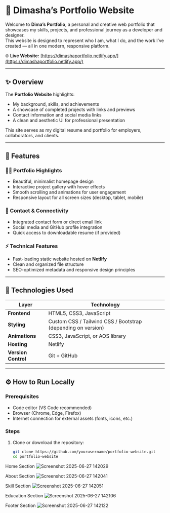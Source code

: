 # 💼 Dimasha’s Portfolio Website

Welcome to **Dima’s Portfolio**, a personal and creative web portfolio that showcases my skills, projects, and professional journey as a developer and designer.  
This website is designed to represent who I am, what I do, and the work I’ve created — all in one modern, responsive platform.

🌐 **Live Website:** [https://dimashaportfolio.netlify.app/](https://dimashaportfolio.netlify.app/)

---

## ✨ Overview

The **Portfolio Website** highlights:
- My background, skills, and achievements  
- A showcase of completed projects with links and previews  
- Contact information and social media links  
- A clean and aesthetic UI for professional presentation  

This site serves as my digital resume and portfolio for employers, collaborators, and clients.

---

## 🚀 Features

### 🧑‍🎨 Portfolio Highlights
- Beautiful, minimalist homepage design  
- Interactive project gallery with hover effects  
- Smooth scrolling and animations for user engagement  
- Responsive layout for all screen sizes (desktop, tablet, mobile)

### 💬 Contact & Connectivity
- Integrated contact form or direct email link  
- Social media and GitHub profile integration  
- Quick access to downloadable resume (if provided)

### ⚡ Technical Features
- Fast-loading static website hosted on **Netlify**  
- Clean and organized file structure  
- SEO-optimized metadata and responsive design principles  

---

## 🧰 Technologies Used

| Layer | Technology |
|-------|-------------|
| **Frontend** | HTML5, CSS3, JavaScript |
| **Styling** | Custom CSS / Tailwind CSS / Bootstrap (depending on version) |
| **Animations** | CSS3, JavaScript, or AOS library |
| **Hosting** | Netlify |
| **Version Control** | Git + GitHub |

---

## ⚙️ How to Run Locally

### Prerequisites
- Code editor (VS Code recommended)  
- Browser (Chrome, Edge, Firefox)  
- Internet connection for external assets (fonts, icons, etc.)

### Steps
1. Clone or download the repository:
   ```bash
   git clone https://github.com/yourusername/portfolio-website.git
   cd portfolio-website

Home Section
![Screenshot 2025-06-27 142029](https://github.com/user-attachments/assets/ecdc4129-39c5-4b7a-8a99-e065b34e18ab)

About Section
![Screenshot 2025-06-27 142041](https://github.com/user-attachments/assets/d2597e07-3a4b-4215-9b84-d64974fce825)

Skill Section
![Screenshot 2025-06-27 142051](https://github.com/user-attachments/assets/f004cacb-ac86-4280-816a-70876f9004d0)

Education Section
![Screenshot 2025-06-27 142106](https://github.com/user-attachments/assets/1befdccb-7eba-403d-a906-d04ba57a677f)

Footer Section
![Screenshot 2025-06-27 142122](https://github.com/user-attachments/assets/f938fbe2-bae4-4b95-a60d-5a307b883040)




